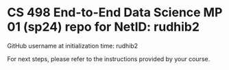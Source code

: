 # CS 498 End-to-End Data Science MP 01 (sp24) repo for NetID: rudhib2

GitHub username at initialization time: rudhib2

For next steps, please refer to the instructions provided by your course.

